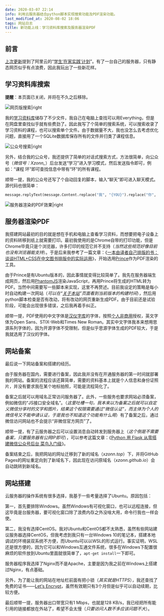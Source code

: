 ```yaml
---
date: 2020-03-07 22:14
info: 利用云服务器结合python脚本实现搜索功能及PDF渲染功能。
last_modified_at: 2020-08-02 18:06
tags: 网站日志
title: 新功能上线：学习资料库搜索及服务器渲染PDF
---
```

## 前言

[上次更新](/posts/Update-3-0.html)提到了阿里云的“[学生‘在家实践’计划](https://developer.aliyun.com/adc/student/)”。有了一台自己的服务器，只有静态网页似乎有点浪费，因此我玩出了一些新花样。

## 学习资料库搜索
<div class="alert alert-danger" role="alert"><p><strong>提醒</strong>：本页面已关闭，并将在不久之后移除。</p></div>

![网页版搜索\|right](https://file.moetu.org/images/2020/03/07/a790fa9a92669f9aac086cc38ef8272473fe3f2b07037787.png)

我的[学习资料库](/posts/Study.html)储存了不少文件，我自己在电脑上查找可以用Everything，但是在网盘里查找似乎就有些费劲了。因此我写了个简单的搜索系统，可以搜索收录了学习资料的课程，也可以搜索单个文件。由于数据量不大，我也没怎么去考虑优化问题，直接用了一个SQLite数据库保存所有的文件并归类了课程信息。

<!--[» 点击这里可以前往搜索页面 «](/tools/Study-Search.html)-->

![公众号搜索\|right](https://file.moetu.org/images/2020/03/07/6b0de472202b8f73984a79a16f625b9ee3162da39c4a0d45.png)

另外，结合我的公众号，我还提供了简单的对话式搜索方式，方法很简单，向公众号（*微信号：Xzonn_*）后台发送“学习”进入学习模式，然后发送指令即可，例如：“课程 环”即可查找信息中带有“环”的所有课程。

顺带一提，我的公众号还写了个自动回复的脚本，输入“聊天”即可进入聊天模式。源代码也很简单：

```python
message.replyText(message.Content.replace("我", "{YOU}").replace("你", "我").replace("{YOU}", "你").replace("吗", "").replace("？", "。"))
```

![服务器渲染的PDF效果\|right](https://file.moetu.org/images/2020/03/07/cb472f085051d72a956def72c1ea4e53a4ef7e913aabb671.png)

## 服务器渲染PDF

我搭建网站最初的目的就是想在手机和电脑上查看学习资料，而想要把电子设备上的资料转移到纸上就需要打印。最初我使用的是Chrome自带的打印功能，但是Chrome毕竟只是个浏览器，许多打印的规范它并不支持（*当然这些规范好像目前也没有浏览器能支持*）。于是后来我参考了一篇文章：《[一本由译者自己排版的书：谈谈HTML+CSS在中文图书排版中的实际运用](https://gitbook.cn/books/595074f5b4d2717e5559d671/index.html)》，开始选用[Prince](https://www.princexml.com/)作为PDF渲染的工具。

由于Prince是有Ubuntu版本的，因此事情就变得比较简单了。我先在服务器端生成网页，然后用[PhantomJS](https://phantomjs.org/)渲染JavaScript，再用Prince将生成的HTML转为PDF。当然中间需要写一些脚本来实现，这里不再赘述。目前我设定的策略是每小时自动构建一次网站（*可以在“[关于本站](/posts/About.html)”页面看到当前版本的构建时间*），然后用python脚本检查是否有改动，将有改动的网页重新生成PDF。由于目前还是试验阶段，可能会出现很多错误，之后我再着手纠正。

顺带一提，PDF使用的中文字体是[汉仪字库](http://hanyi.com.cn/)的字体，按照[个人非商用](http://hanyi.com.cn/faq-doc-1)授权，英文字体为Open Sans、STIX-Web和Times New Roman。其实中文字体我本来想用思源系列字体的，因为开源字体不受限制，但是似乎思源字体生成的PDF较大，于是我就选用了汉仪的字体。

## 网站备案

最后说一下网站备案和搭建的经历。

由于服务器在国内，需要进行备案，因此我并没有在开通服务器的第一时间就部署我的网站。备案的流程应该还算简单，需要的资料基本上就是个人信息和身份证照片，并没有要求我在某个地标拍照，可能是流程简化了。

备案之后就可以用域名正常访问服务器了。此外，一些服务也要求网站必须备案，例如微信的“JS接口安全域名”。（*这里吐槽一句，我本来以为备案之后就可以自定义微信分享时的文字和图片，结果这个权限需要通过“微信认证”，而主体为个人的微信号又不能申请认证，于是我也不知道这个功能有什么用*）有了备案之后，通过微信访问网站也不会提示“非微信官方网页”了。

顺带一提，有了云服务器之后可以设置消息自动转发到服务器上（*这个倒是不需要备案，只要服务器有公网IP即可*），可以参考这篇文章：《[Python 用 Flask 从零搭建微信公众号后台 菜鸟入门级](https://zhuanlan.zhihu.com/p/46720483)》。

备案结束之后，我把网站的网址迁移到了新的域名（*xzonn.top*）下，并将GitHub Pages的网址重定向到了新域名下，因此现在访问原域名（*xzonn.github.io*）会自动跳转到新域名。

## 网站搭建

云服务器的操作系统有很多选择，我基于一些考量选择了Ubuntu。原因包括：

第一，首先要排除Windows。虽然Windows有可视化窗口，也可以远程连接，但这毕竟是台服务器，要可视化窗口除了浪费内存之外没啥大用，命令行我也一样会使。

第二，我没有选择CentOS。我对Ubuntu和CentOS都不太熟悉，虽然有些网站建议服务器选择CentOS，但我考虑到我只有一台Windows 10的笔记本，搭建本地调试的环境装双系统不方便，而Ubuntu可以以WSL的形式运行。事实证明，WSL还是很方便的，因为它可以和Windows互通文件系统，很多在Windows下配置很麻烦的软件放到Ubuntu里面就很简单了，`apt-get install`一下即可。

服务器程序我选择了Nginx而不是Apache，主要是因为我之前在Windows上搭建过Nginx，有点基础。

另外，为了能让我的网站在地址栏前面有把小锁（*其实就是HTTPS*），我还查找了免费的证书——[Let<span lang="en">’</span>s Encrypt](https://letsencrypt.org/zh-cn/docs/)，虽然有效期只有3个月但是似乎可以自动续期，比较方便。

最后顺带一提，服务器出口带宽只有1&nbsp;Mbps，也就是128&nbsp;KB/s，我已经把所有能引用的链接都放在外站了，希望不会太慢（*只要访问人数不多应该问题不大*）。